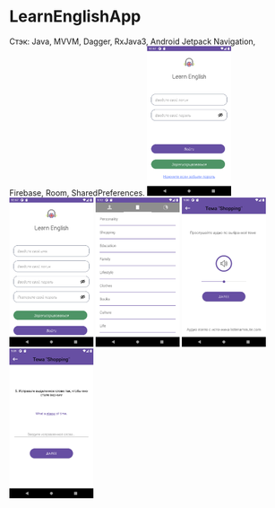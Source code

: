 # LearnEnglishApp

Стэк: Java, MVVM, Dagger, RxJava3, Android Jetpack Navigation, Firebase, 
Room, SharedPreferences. 
<img src="https://github.com/andrespin/LearnEnglishApp/blob/main/RegForm_1.png" alt="Your image title" width="150"/>
<img src="https://github.com/andrespin/LearnEnglishApp/blob/main/RegForm_2.png" alt="Your image title" width="150"/>
<img src="https://github.com/andrespin/LearnEnglishApp/blob/main/App_3.png" alt="Your image title" width="150"/>
<img src="https://github.com/andrespin/LearnEnglishApp/blob/main/App_1.png" alt="Your image title" width="150"/>
<img src="https://github.com/andrespin/LearnEnglishApp/blob/main/App_2.png" alt="Your image title" width="150"/>
